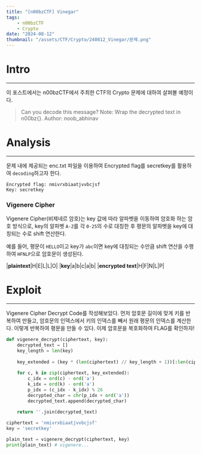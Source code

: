 ```yaml
---
title: "[n00bzCTF] Vinegar"
tags:
    - n00bzCTF
    - Crypto
date: "2024-08-12"
thumbnail: "/assets/CTF/Crypto/240812_Vinegar/문제.png"
---
```


# Intro
---
이 포스트에서는 n00bzCTF에서 주최한 CTF의 Crypto 문제에 대하여 살펴볼 예정이다.
> Can you decode this message? Note: Wrap the decrypted text in n00bz{}. Author: noob_abhinav

# Analysis
---
문제 내에 제공되는 enc.txt 파일을 이용하여 Encrypted flag를 secretkey를 활용하여 `decoding`하고자 한다.
```Plaintext
Encrypted flag: nmivrxbiaatjvvbcjsf
Key: secretkey
```

### Vigenere Cipher
Vigenere Cipher(비제네르 암호)는 key 값에 따라 알파벳을 이동하여 암호화 하는 암호 방식으로, key의 알파벳 `A-Z`를 각 `0-25`의 수로 대칭한 후 평문의 알파벳을 key에 대칭되는 수로 shift 연산한다.

예를 들어, 평문이 `HELLO`이고 key가 `abc`이면 key에 대칭되는 수만큼 shift 연산을 수행하여 `HFNLP`으로 암호문이 생성된다.

|**plaintext**|H|E|L|L|O|
|**key**|a|b|c|a|b|
|**encrypted text**|H|F|N|L|P|

# Exploit
---
Vigenere Cipher Decrypt Code를 작성해보았다. 먼저 암호문 길이에 맞게 키를 반복하여 만들고, 암호문의 인덱스에서 키의 인덱스를 빼서 원래 평문의 인덱스를 계산한다. 이렇게 반복하여 평문을 만들 수 있다.
이제 암호문을 복호화하여 FLAG를 확인하자!
```Python
def vigenere_decrypt(ciphertext, key):
    decrypted_text = []
    key_length = len(key)
    
    key_extended = (key * (len(ciphertext) // key_length + 1))[:len(ciphertext)]
    
    for c, k in zip(ciphertext, key_extended):
        c_idx = ord(c) - ord('a')
        k_idx = ord(k) - ord('a')
        p_idx = (c_idx - k_idx) % 26
        decrypted_char = chr(p_idx + ord('a'))
        decrypted_text.append(decrypted_char)
    
    return ''.join(decrypted_text)

ciphertext = 'nmivrxbiaatjvvbcjsf'
key = 'secretkey'

plain_text = vigenere_decrypt(ciphertext, key)
print(plain_text) # vigenere...
```